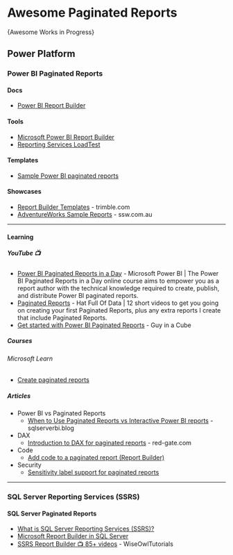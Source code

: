 # Awesome Paginated Reports
{Awesome Works in Progress}


## Power Platform
### Power BI Paginated Reports
#### Docs
* [Power BI Report Builder](https://learn.microsoft.com/en-us/power-bi/paginated-reports/report-builder-power-bi)

#### Tools
* [Microsoft Power BI Report Builder](https://www.microsoft.com/en-us/download/details.aspx?id=105942)
* [Reporting Services LoadTest](https://github.com/Microsoft/Reporting-Services-loadtest)

#### Templates
* [Sample Power BI paginated reports](https://learn.microsoft.com/en-us/power-bi/paginated-reports/paginated-reports-samples)

#### Showcases
* [Report Builder Templates](https://learn.transportation.trimble.com/wp-content/uploads/tte/ebcbe19c93c746dd320c/olhlp/9d2c4a93e920/docs/Current/SSRSReporting/SS-SH-RptDirRBTemp.html) - trimble.com
* [AdventureWorks Sample Reports](https://www.ssw.com.au/archive/standards/adventure-works-samples.html) - ssw.com.au
  
-----

#### Learning
##### YouTube 📺
* [Power BI Paginated Reports in a Day](https://www.youtube.com/playlist?list=PL1N57mwBHtN1icIhpjQOaRL8r9G-wytpT) - Microsoft Power BI | The Power BI Paginated Reports in a Day online course aims to empower you as a report author with the technical knowledge required to create, publish, and distribute Power BI paginated reports.
* [Paginated Reports](https://www.youtube.com/playlist?list=PLclDw3xU_tI5bypr74FnLuLGTyuTfKpV1) - Hat Full Of Data | 12 short videos to get you going on creating your first Paginated Reports, plus any extra reports I create that include Paginated Reports.
* [Get started with Power BI Paginated Reports](https://www.youtube.com/playlist?list=PLv2BtOtLblH1DC4XPMeuCFzQp_-EBu1iG) - Guy in a Cube

##### Courses
###### Microsoft Learn
* [Create paginated reports](https://learn.microsoft.com/en-us/training/modules/create-paginated-reports-power-bi/)

##### Articles
* Power BI vs Paginated Reports
  - [When to Use Paginated Reports vs Interactive Power BI reports](https://sqlserverbi.blog/2022/02/04/when-to-use-paginated-reports-vs-interactive-power-bi-reports/) - sqlserverbi.blog
* DAX
  - [Introduction to DAX for paginated reports](https://www.red-gate.com/simple-talk/featured/introduction-to-dax-for-paginated-reports/) - red-gate.com
* Code
  - [Add code to a paginated report (Report Builder)](https://learn.microsoft.com/en-us/sql/reporting-services/report-design/add-code-to-a-report-ssrs?view=sql-server-ver16)
* Security
  - [Sensitivity label support for paginated reports](https://learn.microsoft.com/en-us/fabric/governance/service-security-sensitivity-label-paginated-reports)
    
-----

### SQL Server Reporting Services (SSRS)
#### SQL Server Paginated Reports
* [What is SQL Server Reporting Services (SSRS)?](https://learn.microsoft.com/en-us/sql/reporting-services/create-deploy-and-manage-mobile-and-paginated-reports?view=sql-server-ver16)
* [Microsoft Report Builder in SQL Server](https://learn.microsoft.com/en-us/sql/reporting-services/report-builder/report-builder-in-sql-server-2016?view=sql-server-ver16)
* [SSRS Report Builder 📺 85+ videos](https://www.youtube.com/playlist?list=PLNIs-AWhQzcmEFHyxCRwA_gb29WOz5SJU) - WiseOwlTutorials
